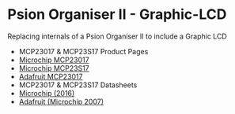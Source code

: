 # Psion Organiser II - Graphic-LCD
Replacing internals of a Psion Organiser II to include a Graphic LCD



- MCP23017 & MCP23S17 Product Pages
 - <a href="https://www.microchip.com/wwwproducts/en/mcp23017">Microchip MCP23017</a>
 - <a href="https://www.microchip.com/wwwproducts/en/mcp23S17">Microchip MCP23S17</a>
 - <a href="https://www.adafruit.com/product/732">Adafruit MCP23017</a>
- MCP23017 & MCP23S17 Datasheets
 - <a href="https://ww1.microchip.com/downloads/en/DeviceDoc/20001952C.pdf">Microchip (2016)</a>
 - <a href="https://cdn-shop.adafruit.com/datasheets/mcp23017.pdf">Adafruit (Microchip 2007)</a>
